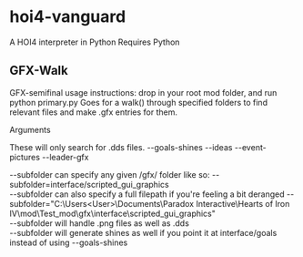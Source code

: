 # hoi4-vanguard
A HOI4 interpreter in Python
Requires Python


## GFX-Walk
GFX-semifinal usage instructions: drop in your root mod folder, and run python primary.py
Goes for a walk() through specified folders to find relevant files and make .gfx entries for them.

Arguments

These will only search for .dds files.
--goals-shines --ideas --event-pictures --leader-gfx

--subfolder can specify any given /gfx/ folder like so:  --subfolder=interface/scripted_gui_graphics  
--subfolder can also specify a full filepath if you're feeling a bit deranged --subfolder="C:\Users\<User>\Documents\Paradox Interactive\Hearts of Iron IV\mod\Test_mod\gfx\interface\scripted_gui_graphics"  
--subfolder will handle .png files as well as .dds  
--subfolder will generate shines as well if you point it at interface/goals instead of using --goals-shines  

